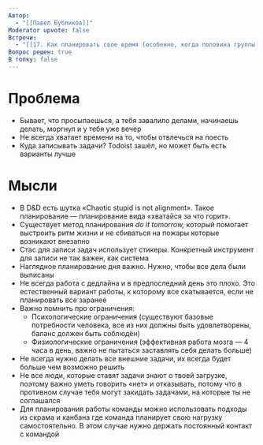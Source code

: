 ```yaml
---
Автор:
  - "[[Павел Бубликов]]"
Moderator upvote: false
Встречи:
  - "[[17. Как планировать свое время (особенно, когда половина группы отсутствует)]]"
Вопрос решен: true
В топку: false
---
```

# Проблема

- Бывает, что просыпаешься, а тебя завалило делами, начинаешь делать, моргнул и у тебя уже вечер
- Не всегда хватает времени на то, чтобы отвлечься на поесть
- Куда записывать задачи? Todoist зашёл, но может быть есть варианты лучше

# Мысли

- В D&D есть шутка «Chaotic stupid is not alignment». Такое планирование — планирование вида «хватайся за что горит».
- Существует метод планирования _do it tomorrow,_ который помогает выстроить ритм жизни и не сбиваться на пожары которые возникают внезапно
- Стас для записи задач использует стикеры. Конкретный инструмент для записи не так важен, как система
- Наглядное планирование дня важно. Нужно, чтобы все дела были выписаны
- Не всегда работа с дедлайна и в предпоследний день это плохо. Это естественный вариант работы, к которому все скатывается, если не планировать все заранее
- Важно помнить про ограничения:
    - Психологические ограничения (существуют базовые потребности человека, все из них должны быть удовлетворены, баланс должен быть соблюдён)
    - Физиологические ограничения (эффективная работа мозга — 4 часа в день, важно не пытаться заставлять себя делать больше)
- Не всегда нужно делать все внешние задачи, их всегда будет больше чем возможно решить
- Не все люди, которые ставят задачи знают о твоей загрузке, поэтому важно уметь говорить «нет» и отказывать, потому что в противном случае тебя могут закидать задачами, на которые ты не соглашался
- Для планирования работы команды можно использовать подходы из скрама и канбана где команда планирует свою нагрузку самостоятельно. В этом случае нужно держать постоянный контакт с командой